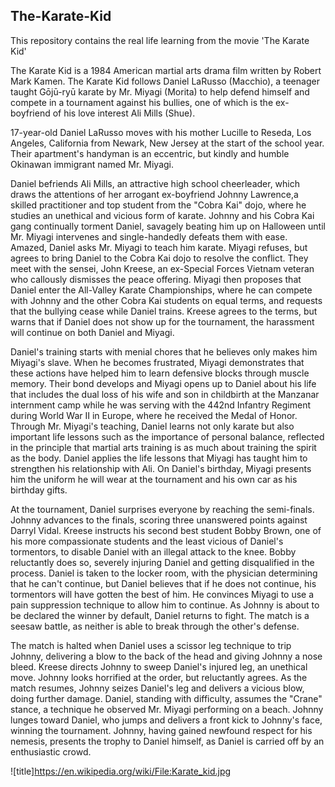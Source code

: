 ## The-Karate-Kid
This repository contains the real life learning from the movie 'The Karate Kid'

The Karate Kid is a 1984 American martial arts drama film written by Robert Mark Kamen.
The Karate Kid follows Daniel LaRusso (Macchio), a teenager taught Gōjū-ryū karate by Mr. Miyagi (Morita) to help defend himself
and compete in a tournament against his bullies, one of which is the ex-boyfriend of his love interest Ali Mills (Shue).

17-year-old Daniel LaRusso moves with his mother Lucille to Reseda, Los Angeles, California from Newark, New Jersey at 
the start of the school year. Their apartment's handyman is an eccentric, but kindly and humble Okinawan immigrant named Mr. Miyagi.

Daniel befriends Ali Mills, an attractive high school cheerleader, which draws the attentions of her arrogant ex-boyfriend
Johnny Lawrence,a skilled practitioner and top student from the "Cobra Kai" dojo, where he studies an unethical and vicious 
form of karate. Johnny and his Cobra Kai gang continually torment Daniel, savagely beating him up on Halloween until Mr. Miyagi
intervenes and single-handedly defeats them with ease. Amazed, Daniel asks Mr. Miyagi to teach him karate. Miyagi refuses, but 
agrees to bring Daniel to the Cobra Kai dojo to resolve the conflict. They meet with the sensei, John Kreese, an ex-Special 
Forces Vietnam veteran who callously dismisses the peace offering. Miyagi then proposes that Daniel enter the All-Valley Karate 
Championships, where he can compete with Johnny and the other Cobra Kai students on equal terms, and requests that the bullying
cease while Daniel trains. Kreese agrees to the terms, but warns that if Daniel does not show up for the tournament, 
the harassment will continue on both Daniel and Miyagi.

Daniel's training starts with menial chores that he believes only makes him Miyagi's slave. When he becomes frustrated, Miyagi 
demonstrates that these actions have helped him to learn defensive blocks through muscle memory. Their bond develops and Miyagi 
opens up to Daniel about his life that includes the dual loss of his wife and son in childbirth at the Manzanar internment camp 
while he was serving with the 442nd Infantry Regiment during World War II in Europe, where he received the Medal of Honor. 
Through Mr. Miyagi's teaching, Daniel learns not only karate but also important life lessons such as the importance of personal
balance, reflected in the principle that martial arts training is as much about training the spirit as the body. Daniel applies 
the life lessons that Miyagi has taught him to strengthen his relationship with Ali. On Daniel's birthday, Miyagi presents him 
the uniform he will wear at the tournament and his own car as his birthday gifts.

At the tournament, Daniel surprises everyone by reaching the semi-finals. Johnny advances to the finals, scoring three unanswered 
points against Darryl Vidal. Kreese instructs his second best student Bobby Brown, one of his more compassionate students and the
least vicious of Daniel's tormentors, to disable Daniel with an illegal attack to the knee. Bobby reluctantly does so, severely 
injuring Daniel and getting disqualified in the process. Daniel is taken to the locker room, with the physician determining that
he can't continue, but Daniel believes that if he does not continue, his tormentors will have gotten the best of him. He convinces
Miyagi to use a pain suppression technique to allow him to continue. As Johnny is about to be declared the winner by default, Daniel
returns to fight. The match is a seesaw battle, as neither is able to break through the other's defense.

The match is halted when Daniel uses a scissor leg technique to trip Johnny, delivering a blow to the back of the head and giving
Johnny a nose bleed. Kreese directs Johnny to sweep Daniel's injured leg, an unethical move. Johnny looks horrified at the order, 
but reluctantly agrees. As the match resumes, Johnny seizes Daniel's leg and delivers a vicious blow, doing further damage. 
Daniel, standing with difficulty, assumes the "Crane" stance, a technique he observed Mr. Miyagi performing on a beach. Johnny 
lunges toward Daniel, who jumps and delivers a front kick to Johnny's face, winning the tournament. Johnny, having gained newfound
respect for his nemesis, presents the trophy to Daniel himself, as Daniel is carried off by an enthusiastic crowd.

![title]https://en.wikipedia.org/wiki/File:Karate_kid.jpg
